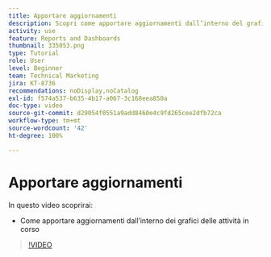 ```yaml
---
title: Apportare aggiornamenti
description: Scopri come apportare aggiornamenti dall’interno del grafico delle attività in corso in [!UICONTROL Analisi avanzata].
activity: use
feature: Reports and Dashboards
thumbnail: 335053.png
type: Tutorial
role: User
level: Beginner
team: Technical Marketing
jira: KT-8736
recommendations: noDisplay,noCatalog
exl-id: f574a537-b635-4b17-a067-3c168eea850a
doc-type: video
source-git-commit: d29054f0551a9add8460e4c9fd265cee2dfb72ca
workflow-type: tm+mt
source-wordcount: '42'
ht-degree: 100%

---
```


# Apportare aggiornamenti

In questo video scoprirai:

* Come apportare aggiornamenti dall’interno dei grafici delle attività in corso

>[!VIDEO](https://video.tv.adobe.com/v/335053/?quality=12&learn=on)
